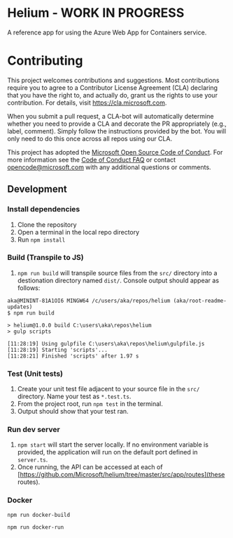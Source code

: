 # Helium - WORK IN PROGRESS

A reference app for using the Azure Web App for Containers service.

# Contributing

This project welcomes contributions and suggestions.  Most contributions require you to agree to a
Contributor License Agreement (CLA) declaring that you have the right to, and actually do, grant us
the rights to use your contribution. For details, visit https://cla.microsoft.com.

When you submit a pull request, a CLA-bot will automatically determine whether you need to provide
a CLA and decorate the PR appropriately (e.g., label, comment). Simply follow the instructions
provided by the bot. You will only need to do this once across all repos using our CLA.

This project has adopted the [Microsoft Open Source Code of Conduct](https://opensource.microsoft.com/codeofconduct/).
For more information see the [Code of Conduct FAQ](https://opensource.microsoft.com/codeofconduct/faq/) or
contact [opencode@microsoft.com](mailto:opencode@microsoft.com) with any additional questions or comments.

## Development

### Install dependencies

1. Clone the repository
2. Open a terminal in the local repo directory
3. Run `npm install`

### Build (Transpile to JS)

1. `npm run build` will transpile source files from the `src/` directory into a destionation directory named `dist/`.  Console output should appear as follows:

```
aka@MININT-81A1OI6 MINGW64 /c/users/aka/repos/helium (aka/root-readme-updates)
$ npm run build

> helium@1.0.0 build C:\users\aka\repos\helium
> gulp scripts

[11:28:19] Using gulpfile C:\users\aka\repos\helium\gulpfile.js
[11:28:19] Starting 'scripts'...
[11:28:21] Finished 'scripts' after 1.97 s
```

### Test (Unit tests)

1. Create your unit test file adjacent to your source file in the `src/` directory.  Name your test as `*.test.ts`.
2. From the project root, run `npm test` in the terminal.
3. Output should show that your test ran.

### Run dev server

1. `npm start` will start the server locally.  If no environment variable is provided, the application will run on the default port defined in `server.ts`.
2. Once running, the API can be accessed at each of [https://github.com/Microsoft/helium/tree/master/src/app/routes](these routes).

### Docker

```
npm run docker-build
```

```
npm run docker-run
```